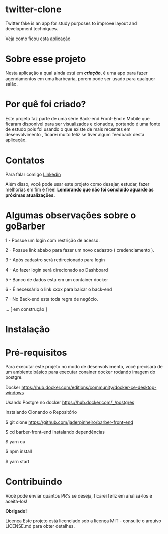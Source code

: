 # twitter-clone
 Twitter fake is an app for study purposes to improve layout and development techniques.



Veja como ficou esta aplicação 



# Sobre esse projeto
<p>Nesta aplicação a qual ainda está em <b><i>criação</i></b>, é uma app para fazer agendamentos em uma barbearia, porem pode ser usado para qualquer salão.</p>

# Por quê foi criado?
Este projeto faz parte de uma série Back-end Front-End e Mobile que ficaram disponivel para ser visualizados e clonados,  portando é uma fonte de estudo pois foi usando o que existe de mais recentes em desenvolvimento , ficarei muito feliz se tiver algum feedback desta aplicação.

# Contatos
Para falar comigo <a href="https://br.linkedin.com/in/jader-borges-pinheiro-a0b68920" title="Jader Borges Pinheiro">Linkedin</a>

Além disso, você pode usar este projeto como desejar, estudar, fazer melhorias em fim é free!
<b>Lembrando que não foi concluído aguarde as próximas atualizações.</b>

# Algumas observações sobre o goBarber

1 - Possue um login com restrição de acesso.

2 - Possue link abaixo para fazer um novo cadastro ( credenciamento ).

3 - Após cadastro será redirecionado para login

4 - Ao fazer login será direcionado ao Dashboard

5 - Banco de dados esta em um container docker

6 - É necessário o link xxxx para baixar o back-end

7 - No Back-end esta toda regra de negócio.

... [ em construção ]

# Instalação 

# Pré-requisitos
Para executar este projeto no modo de desenvolvimento, você precisará de um ambiente básico para executar conainer docker rodando imagem do postgre.

Docker
https://hub.docker.com/editions/community/docker-ce-desktop-windows

Usando Postgre no docker
https://hub.docker.com/_/postgres

Instalando
Clonando o Repositório

$ git clone https://github.com/jaderpinheiro/barber-front-end

$ cd barber-front-end
Instalando dependências

$ yarn
ou

$ npm install

$ yarn start


# Contribuindo
Você pode enviar quantos PR's se deseja, ficarei feliz em analisá-los e aceitá-los! 

<b>Obrigado!</b>

Licença
Este projeto está licenciado sob a licença MIT - consulte o arquivo LICENSE.md para obter detalhes.


